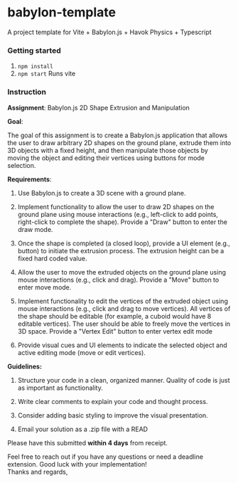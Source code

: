 # babylon-template
A project template for Vite + Babylon.js + Havok Physics + Typescript

### Getting started
1. `npm install`
2. `npm start` Runs vite


### Instruction
**Assignment**: Babylon.js 2D Shape Extrusion and Manipulation

**Goal**:

The goal of this assignment is to create a Babylon.js application that allows the user to draw arbitrary 2D shapes on the ground plane, extrude them into 3D objects with a fixed height, and then manipulate those objects by moving the object and editing their vertices using buttons for mode selection.

**Requirements**:

1.  Use Babylon.js to create a 3D scene with a ground plane.

2.  Implement functionality to allow the user to draw 2D shapes on the ground plane using mouse interactions (e.g., left-click to add points, right-click to complete the shape). Provide a "Draw" button to enter the draw mode.

3.  Once the shape is completed (a closed loop), provide a UI element (e.g., button) to initiate the extrusion process. The extrusion height can be a fixed hard coded value.

4.  Allow the user to move the extruded objects on the ground plane using mouse interactions (e.g., click and drag). Provide a "Move" button to enter move mode.

5.  Implement functionality to edit the vertices of the extruded object using mouse interactions (e.g., click and drag to move vertices). All vertices of the shape should be editable (for example, a cuboid would have 8 editable vertices). The user should be able to freely move the vertices in 3D space. Provide a "Vertex Edit" button to enter vertex edit mode

6.  Provide visual cues and UI elements to indicate the selected object and active editing mode (move or edit vertices).

**Guidelines:**

1.  Structure your code in a clean, organized manner. Quality of code is just as important as functionality.

2.  Write clear comments to explain your code and thought process.

3.  Consider adding basic styling to improve the visual presentation.

4.  Email your solution as a .zip file with a READ

Please have this submitted **within 4 days** from receipt.

Feel free to reach out if you have any questions or need a deadline extension. Good luck with your implementation!\
Thanks and regards,